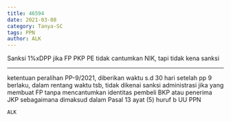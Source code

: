 ```yaml
---
title: 46594
date: 2021-03-08
category: Tanya-SC
tags: PPN
author: ALK
---
```


Sanksi 1%xDPP jika FP PKP PE tidak cantumkan NIK, tapi tidak kena sanksi

---

ketentuan peralihan PP-9/2021, diberikan waktu s.d 30 hari setelah pp 9 berlaku, dalam rentang waktu tsb, tidak dikenai sanksi administrasi jika yang membuat FP tanpa mencantumkan identitas pembeli BKP atau penerima JKP sebagaimana dimaksud dalam Pasal 13 ayat (5) huruf b UU PPN

`ALK`
